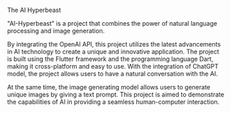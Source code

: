 The AI Hyperbeast

"AI-Hyperbeast" is a project that combines the power of natural language processing and image generation.

By integrating the OpenAI API, this project utilizes the latest advancements in AI technology to create a unique and innovative application. The project is built using the Flutter framework and the programming language Dart, making it cross-platform and easy to use. With the integration of ChatGPT model, the project allows users to have a natural conversation with the AI. 

At the same time, the image generating model allows users to generate unique images by giving a text prompt. This project is aimed to demonstrate the capabilities of AI in providing a seamless human-computer interaction.

